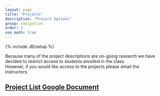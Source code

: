 ```yaml
---
layout: page
title: "Projects"
description: "Project Options"
group: navigation
order: 3
use_math: true
---
```

{% include JB/setup %}

Because many of the project descriptions are on-going research we have decided to restrict access to students enrolled in the class.  
However, if you would like access to the projects please email the instructors.


## [Project List Google Document]("https://docs.google.com/a/berkeley.edu/document/d/13m61IqKTbMqExafHTz9fWFHk1RsitqlaxsZl5XXOloo/edit?usp=sharing")


<!-- This is the reading list

stuff I should read about

```scala
// this is scala
def f(x) = x + 3
```

# A list

1. a
1. b
1. c

# An inline equation without number:

this is all about $x$ and $\alpha$:

$$
3x + 5
$$

# An inline equation with numbering

\begin{align}
y \propto \frac{x \sin x} {\int_0^\infty x \sin x}
\end{align}
 -->
